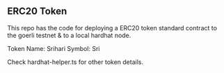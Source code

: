 ## ERC20 Token 

This repo has the code for deploying a ERC20 token standard contract to the goerli testnet & to a local hardhat node.

Token Name: Srihari
Symbol: Sri

Check hardhat-helper.ts for other token details.


```
